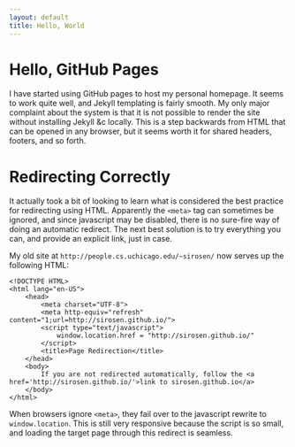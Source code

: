```yaml
---
layout: default
title: Hello, World
---
```


Hello, GitHub Pages
===================

I have started using GitHub pages to host my personal homepage.
It seems to work quite well, and Jekyll templating is fairly smooth.
My only major complaint about the system is that it is not possible to render the site without installing Jekyll &c locally.
This is a step backwards from HTML that can be opened in any browser, but it seems worth it for shared headers, footers, and so forth.

Redirecting Correctly
=====================

It actually took a bit of looking to learn what is considered the best practice for redirecting using HTML.
Apparently the `<meta>` tag can sometimes be ignored, and since javascript may be disabled, there is no sure-fire way of doing an automatic redirect.
The next best solution is to try everything you can, and provide an explicit link, just in case.

My old site at `http://people.cs.uchicago.edu/~sirosen/` now serves up the following HTML:
```
<!DOCTYPE HTML>
<html lang="en-US">
    <head>
        <meta charset="UTF-8">
        <meta http-equiv="refresh" content="1;url=http://sirosen.github.io/">
        <script type="text/javascript">
            window.location.href = "http://sirosen.github.io/"
        </script>
        <title>Page Redirection</title>
    </head>
    <body>
        If you are not redirected automatically, follow the <a href='http://sirosen.github.io/'>link to sirosen.github.io</a>
    </body>
</html>
```

When browsers ignore `<meta>`, they fail over to the javascript rewrite to `window.location`.
This is still very responsive because the script is so small, and loading the target page through this redirect is seamless.
